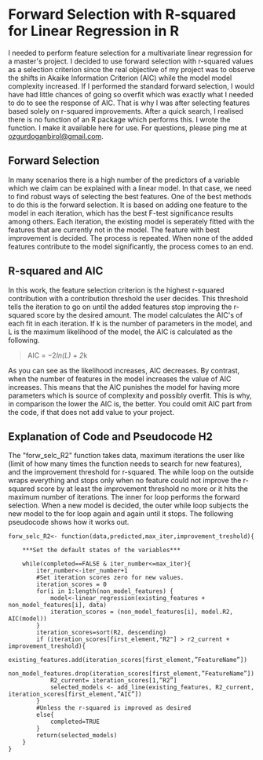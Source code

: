 # Forward Selection with R-squared for Linear Regression in R

I needed to perform feature selection for a multivariate linear regression for a master's project. I decided to use forward selection with r-squared values as a selection criterion since the real objective of my project was to observe the shifts in Akaike Information Criterion (AIC) while the model model complexity increased. If I performed the standard forward selection, I would have had little chances of going so overfit which was exactly what I needed to do to see the response of AIC. That is why I was after selecting features based solely on r-squared improvements. After a quick search, I realised there is no function of an R package which performs this. I wrote the function. I make it available here for use. For questions, please ping me at ozgurdoganbirol@gmail.com.

## Forward Selection

In many scenarios there is a high number of the predictors of a variable which we claim can be explained with a linear model. In that case, we need to find robust ways of selecting the best features. One of the best methods to do this is the forward selection. It is based on adding one feature to the model in each iteration, which has the best F-test significance results among others. Each iteration, the existing model is seperately fitted with the features that are currently not in the model. The feature with best improvement is decided. The process is repeated. When none of the added features contribute to the model significantly, the process comes to an end.

## R-squared and AIC

In this work, the feature selection criterion is the highest r-squared contribution with a contribution threshold the user decides. This threshold tells the iteration to go on until the added features stop improving the r-squared score by the desired amount. The model calculates the AIC's of each fit in each iteration. If k is the number of parameters in the model, and L is the maximum likelihood of the model, the AIC is calculated as the following. 

> AIC = −2*ln(L) + 2*k  

As you can see as the likelihood increases, AIC decreases. By contrast, when the number of features in the model increases the value of AIC increases. This means that the AIC punishes the model for having more parameters which is source of complexity and possibly overfit. This is why, in comparison the lower the AIC is, the better. You could omit AIC part from the code, if that does not add value to your project.

## Explanation of Code and Pseudocode H2

The "forw_selc_R2" function takes data, maximum iterations the user like (limit of how many times the function needs to search for new features), and the improvement threshold for r-squared. The while loop on the outside wraps everything and stops only when no feature could not improve the r-squared score by at least the improvement threshold no more or it hits the maximum number of iterations. The inner for loop performs the forward selection. When a new model is decided, the outer while loop subjects the new model to the for loop again and again until it stops. The following pseudocode shows how it works out. 

```
forw_selc_R2<- function(data,predicted,max_iter,improvement_treshold){

	***Set the default states of the variables***
  
	while(completed==FALSE & iter_number<=max_iter){
		iter_number<-iter_number+1
		#Set iteration scores zero for new values.
		iteration_scores = 0
		for(i in 1:length(non_model_features) {
			model<-linear_regression(existing_features + non_model_features[i], data)
			iteration_scores = (non_model_features[i], model.R2, AIC(model))
		}
		iteration_scores=sort(R2, descending)
		if (iteration_scores[first_element,"R2"] > r2_current + improvement_treshold){
			existing_features.add(iteration_scores[first_element,”FeatureName”])
			non_model_features.drop(iteration_scores[first_element,”FeatureName”])
			R2_current= iteration_scores[1,”R2”]
			selected_models <- add_line(existing_features, R2_current,       iteration_scores[first_element,”AIC”])
		}
		#Unless the r-squared is improved as desired
		else{
			completed=TRUE
		}
		return(selected_models)
	}
}
```
